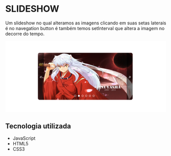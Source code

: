 <h1>SLIDESHOW</h1>

<p>
    Um slideshow no qual alteramos as imagens clicando em suas setas laterais é no navegation button é também      
    temos setInterval que altera a imagem no decorre do tempo.
</p>
<img src="img/slideshow.png" alt="slideshow">

## Tecnologia utilizada

- JavaScript
- HTML5
- CSS3
